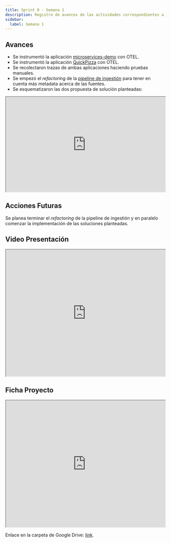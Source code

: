 ```yaml
---
title: Sprint 0 - Semana 1
description: Registro de avances de las actividades correspondientes a la Materia Integradora de ESPOL - PAO I 2025
sidebar:
  label: Semana 1
---
```


## Avances

- Se instrumentó la aplicación [microservices-demo](https://github.com/Tracing-Performance-Labs/microservices-demo) con OTEL.
- Se instrumentó la aplicación [QuickPizza](https://github.com/Tracing-Performance-Labs/quickpizza) con OTEL.
- Se recolectaron trazas de ambas aplicaciones haciendo pruebas manuales.
- Se empezó el *refactoring* de la [pipeline de ingestión](https://github.com/Tracing-Performance-Labs/dedup-analysis-pipeline) para tener en cuenta más metadata acerca de las fuentes.
- Se esquematizaron las dos propuesta de solución planteadas:

<iframe
    width="100%"
    style="height: 300px;"
    src="https://drive.google.com/file/d/1qNxI5ic4xKSOMoN07cO_iklRwOtM3sOI/preview"
></iframe>

## Acciones Futuras

Se planea terminar el *refactoring* de la pipeline de ingestión y en paralelo comenzar la implementación de las soluciones planteadas.

## Video Presentación

<iframe
    src="https://drive.google.com/file/d/1nGFhZGJU3y388LmLyuPzI45nahnVVqqL/preview"
    title="Video Presentación"
    width="100%"
    style="height: 400px;"
>
    Descarga el video desde [aquí](https://drive.google.com/file/d/1nGFhZGJU3y388LmLyuPzI45nahnVVqqL/view).
</iframe>

## Ficha Proyecto

<iframe
    src="https://docs.google.com/spreadsheets/d/12Hfe9GmooH8n4HhY752UuWGyy4aceoNC/preview"
    width="100%"
    style="height: 400px;"
></iframe>

Enlace en la carpeta de Google Drive: [link](https://docs.google.com/spreadsheets/d/12Hfe9GmooH8n4HhY752UuWGyy4aceoNC/edit).

